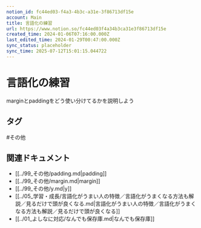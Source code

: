```yaml
---
notion_id: fc44ed03-f4a3-4b3c-a31e-3f86713df15e
account: Main
title: 言語化の練習
url: https://www.notion.so/fc44ed03f4a34b3ca31e3f86713df15e
created_time: 2024-01-06T07:16:00.000Z
last_edited_time: 2024-01-29T00:47:00.000Z
sync_status: placeholder
sync_time: 2025-07-12T15:01:15.044722
---
```

# 言語化の練習

marginとpaddingをどう使い分けてるかを説明しよう

## タグ

#その他 

## 関連ドキュメント

- [[../99_その他/padding.md|padding]]
- [[../99_その他/margin.md|margin]]
- [[../99_その他/y.md|y]]
- [[../05_学習・成長/言語化がうまい人の特徴／言語化がうまくなる方法も解説／見るだけで頭が良くなる.md|言語化がうまい人の特徴／言語化がうまくなる方法も解説／見るだけで頭が良くなる]]
- [[../01_よしなに対応/なんでも保存庫.md|なんでも保存庫]]
